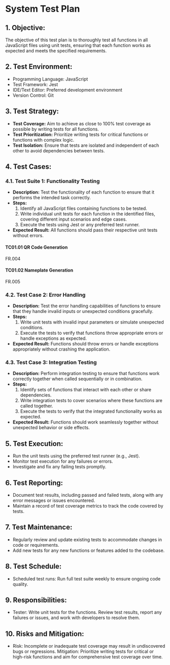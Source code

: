 # System Test Plan

## 1. Objective:
The objective of this test plan is to thoroughly test all functions in all JavaScript files using unit tests, ensuring that each function works as expected and meets the specified requirements.

## 2. Test Environment:
- Programming Language: JavaScript
- Test Framework: Jest
- IDE/Text Editor: Preferred development environment
- Version Control: Git

## 3. Test Strategy:
- **Test Coverage:** Aim to achieve as close to 100% test coverage as possible by writing tests for all functions.
- **Test Prioritization:** Prioritize writing tests for critical functions or functions with complex logic.
- **Test Isolation:** Ensure that tests are isolated and independent of each other to avoid dependencies between tests.

## 4. Test Cases:

### 4.1. Test Suite 1: Functionality Testing
- **Description:** Test the functionality of each function to ensure that it performs the intended task correctly.
- **Steps:**
  1. Identify all JavaScript files containing functions to be tested.
  2. Write individual unit tests for each function in the identified files, covering different input scenarios and edge cases.
  3. Execute the tests using Jest or any preferred test runner.
- **Expected Result:** All functions should pass their respective unit tests without errors.

#### TC01.01 QR Code Generation
FR.004
#### TC01.02 Nameplate Generation
FR.005

### 4.2. Test Case 2: Error Handling
- **Description:** Test the error handling capabilities of functions to ensure that they handle invalid inputs or unexpected conditions gracefully.
- **Steps:**
  1. Write unit tests with invalid input parameters or simulate unexpected conditions.
  2. Execute the tests to verify that functions throw appropriate errors or handle exceptions as expected.
- **Expected Result:** Functions should throw errors or handle exceptions appropriately without crashing the application.

### 4.3. Test Case 3: Integration Testing
- **Description:** Perform integration testing to ensure that functions work correctly together when called sequentially or in combination.
- **Steps:**
  1. Identify sets of functions that interact with each other or share dependencies.
  2. Write integration tests to cover scenarios where these functions are called together.
  3. Execute the tests to verify that the integrated functionality works as expected.
- **Expected Result:** Functions should work seamlessly together without unexpected behavior or side effects.

## 5. Test Execution:
- Run the unit tests using the preferred test runner (e.g., Jest).
- Monitor test execution for any failures or errors.
- Investigate and fix any failing tests promptly.

## 6. Test Reporting:
- Document test results, including passed and failed tests, along with any error messages or issues encountered.
- Maintain a record of test coverage metrics to track the code covered by tests.

## 7. Test Maintenance:
- Regularly review and update existing tests to accommodate changes in code or requirements.
- Add new tests for any new functions or features added to the codebase.

## 8. Test Schedule:
- Scheduled test runs: Run full test suite weekly to ensure ongoing code quality.

## 9. Responsibilities:
- Tester: Write unit tests for the functions. Review test results, report any failures or issues, and work with developers to resolve them.

## 10. Risks and Mitigation:
- Risk: Incomplete or inadequate test coverage may result in undiscovered bugs or regressions.
  Mitigation: Prioritize writing tests for critical or high-risk functions and aim for comprehensive test coverage over time.
